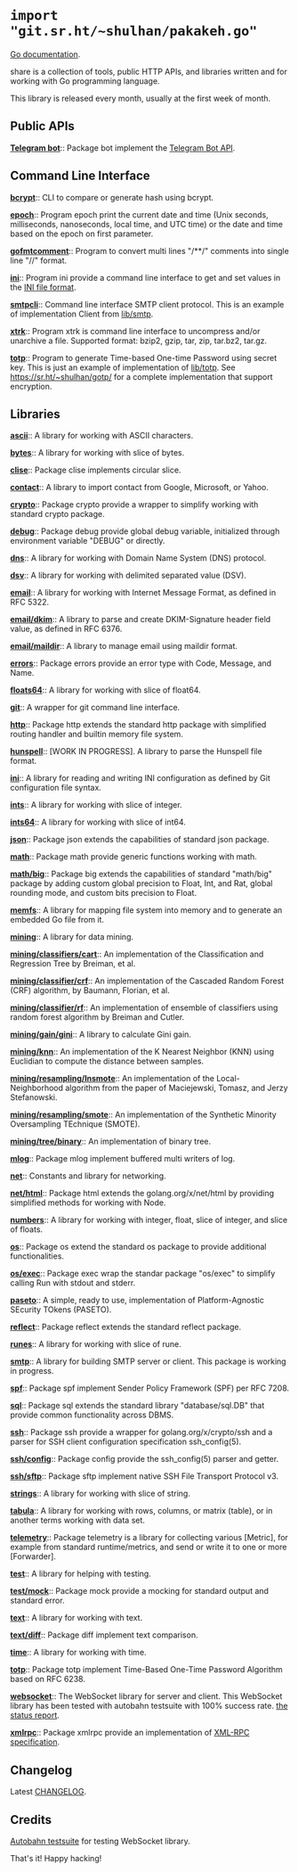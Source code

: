 # `import "git.sr.ht/~shulhan/pakakeh.go"`

[Go documentation](https://pkg.go.dev/git.sr.ht/~shulhan/pakakeh.go).

share is a collection of tools, public HTTP APIs, and libraries written and
for working with Go programming language.

This library is released every month, usually at the first week of month.

## Public APIs

[**Telegram bot**](https://pkg.go.dev/git.sr.ht/~shulhan/pakakeh.go/api/telegram/bot)::
Package bot implement the
[Telegram Bot API](https://core.telegram.org/bots/api).


## Command Line Interface

[**bcrypt**](https://pkg.go.dev/git.sr.ht/~shulhan/pakakeh.go/cmd/bcrypt)::
CLI to compare or generate hash using bcrypt.

[**epoch**](https://pkg.go.dev/git.sr.ht/~shulhan/pakakeh.go/cmd/epoch)::
Program epoch print the current date and time (Unix seconds, milliseconds,
nanoseconds, local time, and UTC time) or the date and time based on the
epoch on first parameter.

[**gofmtcomment**](https://pkg.go.dev/git.sr.ht/~shulhan/pakakeh.go/cmd/gofmtcomment)::
Program to convert multi lines "/**/" comments into single line "//" format.

[**ini**](https://pkg.go.dev/git.sr.ht/~shulhan/pakakeh.go/cmd/ini)::
Program ini provide a command line interface to get and set values in the
[INI file format](https://godocs.io/git.sr.ht/~shulhan/pakakeh.go/lib/ini).

[**smtpcli**](https://pkg.go.dev/git.sr.ht/~shulhan/pakakeh.go/cmd/smtpcli)::
Command line interface SMTP client protocol.
This is an example of implementation Client from
[lib/smtp](https://pkg.go.dev/git.sr.ht/~shulhan/pakakeh.go/lib/smtp).

[**xtrk**](https://pkg.go.dev/git.sr.ht/~shulhan/pakakeh.go/cmd/xtrk)::
Program xtrk is command line interface to uncompress and/or unarchive a
file.
Supported format: bzip2, gzip, tar, zip, tar.bz2, tar.gz.

[**totp**](https://pkg.go.dev/git.sr.ht/~shulhan/pakakeh.go/cmd/totp)::
Program to generate Time-based One-time Password using secret key.
This is just an example of implementation of
[lib/totp](https://pkg.go.dev/git.sr.ht/~shulhan/pakakeh.go/lib/totp).
See
<https://sr.ht/~shulhan/gotp/> for a complete implementation that support
encryption.

## Libraries

[**ascii**](https://pkg.go.dev/git.sr.ht/~shulhan/pakakeh.go/lib/ascii)::
A library for working with ASCII characters.

[**bytes**](https://pkg.go.dev/git.sr.ht/~shulhan/pakakeh.go/lib/bytes)::
A library for working with slice of bytes.

[**clise**](https://pkg.go.dev/git.sr.ht/~shulhan/pakakeh.go/lib/clise)::
Package clise implements circular slice.

[**contact**](https://pkg.go.dev/git.sr.ht/~shulhan/pakakeh.go/lib/contact)::
A library to import contact from Google, Microsoft, or Yahoo.

[**crypto**](https://pkg.go.dev/git.sr.ht/~shulhan/pakakeh.go/lib/crypto)::
Package crypto provide a wrapper to simplify working with standard crypto
package.

[**debug**](https://pkg.go.dev/git.sr.ht/~shulhan/pakakeh.go/lib/debug)::
Package debug provide global debug variable, initialized through environment
variable "DEBUG" or directly.

[**dns**](https://pkg.go.dev/git.sr.ht/~shulhan/pakakeh.go/lib/dns)::
A library for working with Domain Name System (DNS) protocol.

[**dsv**](https://pkg.go.dev/git.sr.ht/~shulhan/pakakeh.go/lib/dsv)::
A library for working with delimited separated value (DSV).

[**email**](https://pkg.go.dev/git.sr.ht/~shulhan/pakakeh.go/lib/email)::
A library for working with Internet Message Format, as defined in RFC 5322.

[**email/dkim**](https://pkg.go.dev/git.sr.ht/~shulhan/pakakeh.go/lib/email/dkim)::
A library to parse and create DKIM-Signature header field value, as
defined in RFC 6376.

[**email/maildir**](https://pkg.go.dev/git.sr.ht/~shulhan/pakakeh.go/lib/email/maildir)::
A library to manage email using maildir format.

[**errors**](https://pkg.go.dev/git.sr.ht/~shulhan/pakakeh.go/lib/errors)::
Package errors provide an error type with Code, Message, and Name.

[**floats64**](https://pkg.go.dev/git.sr.ht/~shulhan/pakakeh.go/lib/floats64)::
A library for working with slice of float64.

[**git**](https://pkg.go.dev/git.sr.ht/~shulhan/pakakeh.go/lib/git)::
A wrapper for git command line interface.

[**http**](https://pkg.go.dev/git.sr.ht/~shulhan/pakakeh.go/lib/http)::
Package http extends the standard http package with simplified routing handler
and builtin memory file system.

[**hunspell**](https://pkg.go.dev/git.sr.ht/~shulhan/pakakeh.go/lib/hunspell)::
[WORK IN PROGRESS].
A library to parse the Hunspell file format.

[**ini**](https://pkg.go.dev/git.sr.ht/~shulhan/pakakeh.go/lib/ini)::
A library for reading and writing INI configuration as defined by Git
configuration file syntax.

[**ints**](https://pkg.go.dev/git.sr.ht/~shulhan/pakakeh.go/lib/ints)::
A library for working with slice of integer.

[**ints64**](https://pkg.go.dev/git.sr.ht/~shulhan/pakakeh.go/lib/ints64)::
A library for working with slice of int64.

[**json**](https://pkg.go.dev/git.sr.ht/~shulhan/pakakeh.go/lib/json)::
Package json extends the capabilities of standard json package.

[**math**](https://pkg.go.dev/git.sr.ht/~shulhan/pakakeh.go/lib/math)::
Package math provide generic functions working with math.

[**math/big**](https://pkg.go.dev/git.sr.ht/~shulhan/pakakeh.go/lib/math/big)::
Package big extends the capabilities of standard "math/big" package by
adding custom global precision to Float, Int, and Rat, global rounding
mode, and custom bits precision to Float.

[**memfs**](https://pkg.go.dev/git.sr.ht/~shulhan/pakakeh.go/lib/memfs)::
A library for mapping file system into memory and to generate an embedded Go
file from it.

[**mining**](https://pkg.go.dev/git.sr.ht/~shulhan/pakakeh.go/lib/mining)::
A library for data mining.

[**mining/classifiers/cart**](https://pkg.go.dev/git.sr.ht/~shulhan/pakakeh.go/lib/mining/classifier/cart)::
An implementation of the Classification and Regression Tree by Breiman, et al.

[**mining/classifier/crf**](https://pkg.go.dev/git.sr.ht/~shulhan/pakakeh.go/lib/mining/classififer/crf)::
An implementation of the Cascaded Random Forest (CRF) algorithm, by Baumann,
Florian, et al.

[**mining/classifier/rf**](https://pkg.go.dev/git.sr.ht/~shulhan/pakakeh.go/lib/mining/classifier/rf)::
An implementation of ensemble of classifiers using random forest algorithm by
Breiman and Cutler.

[**mining/gain/gini**](https://pkg.go.dev/git.sr.ht/~shulhan/pakakeh.go/lib/mining/gain/gini)::
A library to calculate Gini gain.

[**mining/knn**](https://pkg.go.dev/git.sr.ht/~shulhan/pakakeh.go/lib/mining/knn)::
An implementation of the K Nearest Neighbor (KNN) using Euclidian to
compute the distance between samples.

[**mining/resampling/lnsmote**](https://pkg.go.dev/git.sr.ht/~shulhan/pakakeh.go/lib/mining/resampling/lnsmote)::
An implementation of the Local-Neighborhood algorithm from the paper of
Maciejewski, Tomasz, and Jerzy Stefanowski.

[**mining/resampling/smote**](https://pkg.go.dev/git.sr.ht/~shulhan/pakakeh.go/lib/mining/resampling/smote)::
An implementation of the Synthetic Minority Oversampling TEchnique (SMOTE).

[**mining/tree/binary**](https://pkg.go.dev/git.sr.ht/~shulhan/pakakeh.go/lib/mining/tree/binary)::
An implementation of binary tree.

[**mlog**](https://pkg.go.dev/git.sr.ht/~shulhan/pakakeh.go/lib/mlog)::
Package mlog implement buffered multi writers of log.

[**net**](https://pkg.go.dev/git.sr.ht/~shulhan/pakakeh.go/lib/net)::
Constants and library for networking.

[**net/html**](https://pkg.go.dev/git.sr.ht/~shulhan/pakakeh.go/lib/net/html)::
Package html extends the golang.org/x/net/html by providing simplified
methods for working with Node.

[**numbers**](https://pkg.go.dev/git.sr.ht/~shulhan/pakakeh.go/lib/numbers)::
A library for working with integer, float, slice of integer, and slice of
floats.

[**os**](https://pkg.go.dev/git.sr.ht/~shulhan/pakakeh.go/lib/os)::
Package os extend the standard os package to provide additional
functionalities.

[**os/exec**](https://pkg.go.dev/git.sr.ht/~shulhan/pakakeh.go/lib/os/exec)::
Package exec wrap the standar package "os/exec" to simplify calling Run
with stdout and stderr.

[**paseto**](https://pkg.go.dev/git.sr.ht/~shulhan/pakakeh.go/lib/paseto)::
A simple, ready to use, implementation of Platform-Agnostic SEcurity TOkens
(PASETO).

[**reflect**](https://pkg.go.dev/git.sr.ht/~shulhan/pakakeh.go/lib/reflect)::
Package reflect extends the standard reflect package.

[**runes**](https://pkg.go.dev/git.sr.ht/~shulhan/pakakeh.go/lib/runes)::
A library for working with slice of rune.

[**smtp**](https://pkg.go.dev/git.sr.ht/~shulhan/pakakeh.go/lib/smtp)::
A library for building SMTP server or client. This package is working in
progress.

[**spf**](https://pkg.go.dev/git.sr.ht/~shulhan/pakakeh.go/lib/spf)::
Package spf implement Sender Policy Framework (SPF) per RFC 7208.

[**sql**](https://pkg.go.dev/git.sr.ht/~shulhan/pakakeh.go/lib/sql)::
Package sql extends the standard library "database/sql.DB" that provide common
functionality across DBMS.

[**ssh**](https://pkg.go.dev/git.sr.ht/~shulhan/pakakeh.go/lib/ssh)::
Package ssh provide a wrapper for golang.org/x/crypto/ssh and a parser for SSH
client configuration specification ssh_config(5).

[**ssh/config**](https://pkg.go.dev/git.sr.ht/~shulhan/pakakeh.go/lib/ssh/config)::
Package config provide the ssh_config(5) parser and getter.

[**ssh/sftp**](https://pkg.go.dev/git.sr.ht/~shulhan/pakakeh.go/lib/ssh/sftp)::
Package sftp implement native SSH File Transport Protocol v3.

[**strings**](https://pkg.go.dev/git.sr.ht/~shulhan/pakakeh.go/lib/strings)::
A library for working with slice of string.

[**tabula**](https://pkg.go.dev/git.sr.ht/~shulhan/pakakeh.go/lib/tabula)::
A library for working with rows, columns, or matrix (table), or in another
terms working with data set.

[**telemetry**](https://pkg.go.dev/git.sr.ht/~shulhan/pakakeh.go/lib/telemetry)::
Package telemetry is a library for collecting various [Metric], for example
from standard runtime/metrics, and send or write it to one or more
[Forwarder].

[**test**](https://pkg.go.dev/git.sr.ht/~shulhan/pakakeh.go/lib/test)::
A library for helping with testing.

[**test/mock**](https://pkg.go.dev/git.sr.ht/~shulhan/pakakeh.go/lib/test/mock)::
Package mock provide a mocking for standard output and standard error.

[**text**](https://pkg.go.dev/git.sr.ht/~shulhan/pakakeh.go/lib/text)::
A library for working with text.

[**text/diff**](https://pkg.go.dev/git.sr.ht/~shulhan/pakakeh.go/lib/text/diff)::
Package diff implement text comparison.

[**time**](https://pkg.go.dev/git.sr.ht/~shulhan/pakakeh.go/lib/time)::
A library for working with time.

[**totp**](https://pkg.go.dev/git.sr.ht/~shulhan/pakakeh.go/lib/totp)::
Package totp implement Time-Based One-Time Password Algorithm based on RFC
6238.

[**websocket**](https://pkg.go.dev/git.sr.ht/~shulhan/pakakeh.go/lib/websocket)::
The WebSocket library for server and client. This WebSocket library has
been tested with autobahn testsuite with 100% success rate.
[the status report](https://git.sr.ht/~shulhan/pakakeh.go/blob/master/lib/websocket/AUTOBAHN.adoc).

[**xmlrpc**](https://pkg.go.dev/git.sr.ht/~shulhan/pakakeh.go/lib/xmlrpc)::
Package xmlrpc provide an implementation of
[XML-RPC specification](http://xmlrpc.com/spec.md).


## Changelog

Latest
[CHANGELOG](https://git.sr.ht/~shulhan/pakakeh.go/blob/master/CHANGELOG.adoc).


## Credits

[Autobahn testsuite](https://github.com/crossbario/autobahn-testsuite) for
testing WebSocket library.

That's it! Happy hacking!
